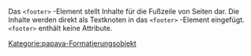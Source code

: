 
Das `<footer>` -Element stellt Inhalte für die Fußzeile von Seiten dar. Die Inhalte werden direkt als Textknoten in das `<footer>` -Element eingefügt. `<footer>` enthält keine Attribute.

[Kategorie:papaya-Formatierungsobjekt](export_de/Kategorie:papaya-Formatierungsobjekt.md)